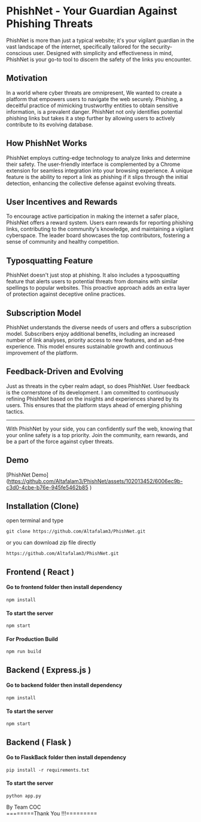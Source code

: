 # PhishNet - Your Guardian Against Phishing Threats

PhishNet is more than just a typical website; it's your vigilant guardian in the vast landscape of the internet, specifically tailored for the security-conscious user. Designed with simplicity and effectiveness in mind, PhishNet is your go-to tool to discern the safety of the links you encounter.

## Motivation

In a world where cyber threats are omnipresent, We wanted to create a platform that empowers users to navigate the web securely. Phishing, a deceitful practice of mimicking trustworthy entities to obtain sensitive information, is a prevalent danger. PhishNet not only identifies potential phishing links but takes it a step further by allowing users to actively contribute to its evolving database.

## How PhishNet Works

PhishNet employs cutting-edge technology to analyze links and determine their safety. The user-friendly interface is complemented by a Chrome extension for seamless integration into your browsing experience. A unique feature is the ability to report a link as phishing if it slips through the initial detection, enhancing the collective defense against evolving threats.

## User Incentives and Rewards

To encourage active participation in making the internet a safer place, PhishNet offers a reward system. Users earn rewards for reporting phishing links, contributing to the community's knowledge, and maintaining a vigilant cyberspace. The leader board showcases the top contributors, fostering a sense of community and healthy competition.

## Typosquatting Feature

PhishNet doesn't just stop at phishing. It also includes a typosquatting feature that alerts users to potential threats from domains with similar spellings to popular websites. This proactive approach adds an extra layer of protection against deceptive online practices.

## Subscription Model

PhishNet understands the diverse needs of users and offers a subscription model. Subscribers enjoy additional benefits, including an increased number of link analyses, priority access to new features, and an ad-free experience. This model ensures sustainable growth and continuous improvement of the platform.

## Feedback-Driven and Evolving

Just as threats in the cyber realm adapt, so does PhishNet. User feedback is the cornerstone of its development. I am committed to continuously refining PhishNet based on the insights and experiences shared by its users. This ensures that the platform stays ahead of emerging phishing tactics.

---

With PhishNet by your side, you can confidently surf the web, knowing that your online safety is a top priority. Join the community, earn rewards, and be a part of the force against cyber threats.

## Demo

[PhishNet Demo]
(https://github.com/Altafalam3/PhishNet/assets/102013452/6006ec9b-c3d0-4cbe-b76e-945fe5462b85
)



## Installation (Clone)

open terminal and type

```
git clone https://github.com/Altafalam3/PhishNet.git
```

or you can download zip file directly

```
https://github.com/Altafalam3/PhishNet.git
```

## Frontend ( React )

#### Go to frontend folder then install dependency

```
npm install
```

#### To start the server

```
npm start
```

#### For Production Build

```
npm run build
```

## Backend ( Express.js )

#### Go to backend folder then install dependency

```
npm install
```

#### To start the server

```
npm start
```


## Backend ( Flask )

#### Go to FlaskBack folder then install dependency

```
pip install -r requirements.txt
```

#### To start the server

```
python app.py
```


By Team COC <br>
========Thank You !!!=========
